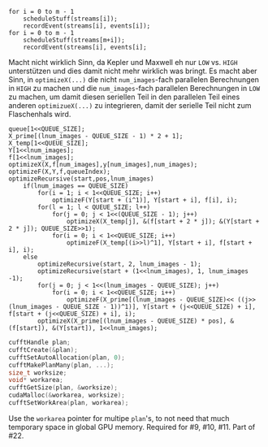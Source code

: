 ``` vba
for i = 0 to m - 1
	scheduleStuff(streams[i]);
	recordEvent(streams[i], events[i]);
for i = 0 to m - 1
	scheduleStuff(streams[m+i]);
	recordEvent(streams[i], events[i];
```

Macht nicht wirklich Sinn, da Kepler und Maxwell eh nur `LOW` vs. `HIGH` unterstützen und dies damit nicht mehr wirklich was bringt.
Es macht aber Sinn, in `optimizeX(...)` die nicht `num_images`-fach parallelen Berechnungen in `HIGH` zu machen und die `num_images`-fach parallelen Berechnungen in `LOW` zu machen, um damit diesen seriellen Teil in den parallelen Teil eines anderen `optimizueX(...)` zu integrieren, damit der serielle Teil nicht zum Flaschenhals wird.

``` vba 
queue[1<<QUEUE_SIZE];
X_prime[(lnum_images - QUEUE_SIZE - 1) * 2 + 1];
X_temp[1<<QUEUE_SIZE];
Y[1<<lnum_images];
f[1<<lnum_images];
optimizeX(X,f[num_images],y[num_images],num_images);
optimizeF(X,Y,f,queueIndex);
optimizeRecursive(start,pos,lnum_images)
	if(lnum_images == QUEUE_SIZE)
		for(i = 1; i < 1<<QUEUE_SIZE; i++)
			optimizeF(Y[start + (i^1)], Y[start + i], f[i], i);
		for(l = 1; l < QUEUE_SIZE; l++)
			for(j = 0; j < 1<<(QUEUE_SIZE - 1); j++)
				optimizeX(X_temp[j], &(f[start + 2 * j]); &(Y[start + 2 * j]); QUEUE_SIZE>>1);
			for(i = 0; i < 1<<QUEUE_SIZE; i++)
				optimizeF(X_temp[(i>>l)^1], Y[start + i], f[start + i], i);
	else
		optimizeRecursive(start, 2, lnum_images - 1);
		optimizeRecursive(start + (1<<lnum_images), 1, lnum_images -1);
		for(j = 0; j < 1<<(lnum_images - QUEUE_SIZE); j++)
			for(i = 0; i < 1<<QUEUE_SIZE; i++)
				optimizeF(X_prime[(lnum_images - QUEUE_SIZE)<< ((j>>(lnum_images - QUEUE_SIZE - 1))^1)], Y[start + (j<<QUEUE_SIZE) + i], f[start + (j<<QUEUE_SIZE) + i], i);
		optimizeX(X_prime[(lnum_images - QUEUE_SIZE) * pos], &(f[start]), &(Y[start]), 1<<lnum_images);
```

``` cu
cufftHandle plan;
cufftCreate(&plan);
cufftSetAutoAllocation(plan, 0);
cufftMakePlanMany(plan, ...);
size_t worksize;
void* workarea;
cufftGetSize(plan, &worksize);
cudaMalloc(&workarea, worksize);
cufftSetWorkArea(plan, workarea);
```

Use the `workarea` pointer for multipe `plan`'s, to not need that much temporary space in global GPU memory. Required for #9, #10, #11. Part of #22.
